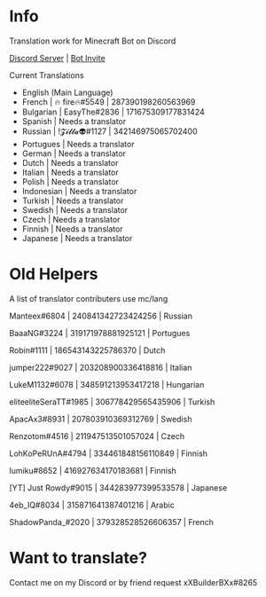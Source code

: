 # Info
Translation work for Minecraft Bot on Discord

[Discord Server](https://discord.gg/WJTYdNb) | [Bot Invite](https://discordapp.com/oauth2/authorize?&client_id=346346285953056770&scope=bot)

Current Translations
- English (Main Language)
- French | 🔥 fire🔥#5549 | 287390198260563969
- Bulgarian | EasyThe#2836 | 171675309177831424
- Spanish | Needs a translator
- Russian | !𝓩𝓲𝓵𝓵𝓪👽#1127 | 342146975065702400
- Portugues | Needs a translator
- German | Needs a translator
- Dutch | Needs a translator
- Italian | Needs a translator
- Polish | Needs a translator
- Indonesian | Needs a translator
- Turkish | Needs a translator
- Swedish | Needs a translator
- Czech | Needs a translator
- Finnish | Needs a translator
- Japanese | Needs a translator

# Old Helpers
A list of translator contributers use mc/lang

Manteex#6804 | 240841342723424256 | Russian

BaaaNG#3224 | 319171978881925121 | Portugues

Robin#1111 | 186543143225786370 | Dutch

jumper222#9027 | 203208900336418816 | Italian

LukeM1132#6078 | 348591213953417218 | Hungarian

eliteeliteSeraTT#1985 | 306778429565435906 | Turkish

ApacAx3#8931 | 207803910369312769 | Swedish

Renzotom#4516 | 211947513501057024 | Czech

LohKoPeRUnA#4794 | 334461848156110849 | Finnish

lumiku#8652 | 416927634170183681 | Finnish

[YT] Just Rowdy#9015 | 344283977399533578 | Japanese

4eb_IQ#8034 | 315871641387401216 | Arabic

ShadowPanda_#2020 | 379328528526606357 | French

# Want to translate?
Contact me on my Discord or by friend request xXBuilderBXx#8265
